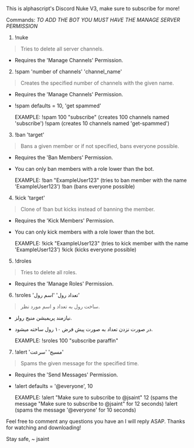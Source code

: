 This is alphascript's Discord Nuke V3, make sure to subscribe for more!

Commands:
*TO ADD THE BOT YOU MUST HAVE THE MANAGE SERVER PERMISSION*

1) !nuke 
> Tries to delete all server channels.
- Requires the 'Manage Channels' Permission.


2) !spam 'number of channels' 'channel_name'
> Creates the specified number of channels with the given name. 
- Requires the 'Manage Channels' Permission.
- !spam defaults = 10, 'get spammed'

	EXAMPLE:
!spam 100 "subscribe" (creates 100 channels named 'subscribe')
!spam (creates 10 channels named 'get-spammed')


3) !ban 'target'
> Bans a given member or if not specified, bans everyone possible.
- Requires the 'Ban Members' Permission.
- You can only ban members with a role lower than the bot.

	EXAMPLE:
!ban "ExampleUser123" (tries to ban member with the name 'ExampleUser123')
!ban (bans everyone possible)


4) !kick 'target'
> Clone of !ban but kicks instead of banning the member.
- Requires the 'Kick Members' Permission.
- You can only kick members with a role lower than the bot.

	EXAMPLE:
!kick "ExampleUser123" (tries to kick member with the name 'ExampleUser123')
!kick (kicks everyone possible)


5) !droles
> Tries to delete all roles.
- Requires the 'Manage Roles' Permission.


6) !sroles 'تعداد رول' 'اسم رول'
> ساخت رول به تعداد و اسم مورد نظر.
- نیازمند پریمیشن منیج رولز.
- در صورت نزدن تعداد به صورت پیش فرض ۱۰ رول ساخته میشود.

	EXAMPLE:
!sroles 100 "subscribe paraffin"


7) !alert 'مسیج' 'سرعت'
> Spams the given message for the specified time.
- Requires the 'Send Messages' Permission.
- !alert defaults = '@everyone', 10

	EXAMPLE:
!alert "Make sure to subscribe to @jsaint" 12 (spams the message "Make sure to subscribe to @jsaint" for 12 seconds)
!alert (spams the message '@everyone' for 10 seconds)

Feel free to comment any questions you have an I will reply ASAP.
Thanks for watching and downloading!

Stay safe,
~ jsaint

